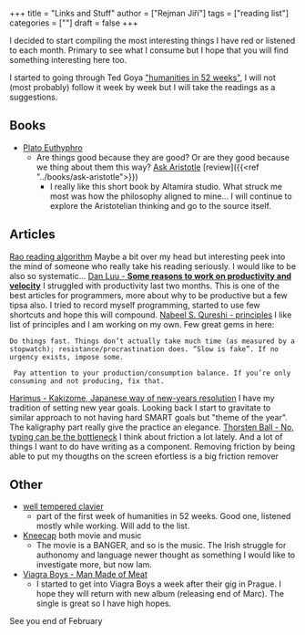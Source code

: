 +++
title = "Links and Stuff"
author = ["Rejman Jiří"]
tags = ["reading list"]
categories = [""]
draft = false
+++

I decided to start compiling the most interesting things I have red or listened to each month. Primary to see what I consume but I hope that you will find something interesting here too.

I started to going through Ted Goya ["humanities in 52 weeks"](https://www.honest-broker.com/p/can-you-really-learn-the-humanities), I will not (most probably) follow it week by week but I will take the readings as a suggestions. 
## Books
- [Plato Euthyphro](https://classics.mit.edu/Plato/euthyfro.html) 
	- Are things good because they are good? Or are they good because we thing about them this way?
 [Ask Aristotle](https://altamira.studio/ask)  [review]({{<ref "../books/ask-aristotle">}}) 
	  - I really like this short book by Altamira studio. What struck me most was how the philosophy aligned to mine... I will continue to explore the Aristotelian thinking and go to the source itself. 
## Articles
 [Rao reading algorithm](https://raohacker.com/rao-reading-algorithm/)  Maybe a bit over my head but interesting peek into the mind of someone who really take his reading seriously. I would like to be also so systematic...
  [Dan Luu - **Some reasons to work on productivity and velocity**](https://danluu.com/productivity-velocity/ ) I struggled with productivity last two months. This is one of the best articles for programmers, more about why to be productive but a few tipsa also. I tried to record myself programming, started to use few shortcuts and hope this will compound. 
 [Nabeel S. Qureshi - principles](https://nabeelqu.substack.com/p/principles)  I like list of principles and I am working on my own. Few great gems in here:
	
```Do things fast. Things don’t actually take much time (as measured by a stopwatch); resistance/procrastination does. “Slow is fake”. If no urgency exists, impose some.```

 ``` Pay attention to your production/consumption balance. If you’re only consuming and not producing, fix that.```

 [Harimus - Kakizome, Japanese way of new-years resolution](https://harimus.github.io//2025/01/02/kakizome.html)  I have my tradition of setting new year goals. Looking back I start to gravitate to similar approach to not having hard SMART goals but "theme of the year". The kaligraphy part really give the practice an elegance.
 [Thorsten Ball - No, typing can be the bottleneck](https://thorstenball.com/blog/2020/09/01/typing-can-be-the-bottleneck/) I think about friction a lot lately. And a lot of things I want to do have writing as a component. Removing friction by being able to put my thougths on the screen efortless is a big friction remover
## Other
- [well tempered clavier](https://open.spotify.com/album/3PWhuYij6e99npMTjTZm2C)
	- part of the first week of humanities in 52 weeks. Good one, listened mostly while working. Will add to the list. 
- [Kneecap](https://www.kneecap.ie/) both movie and music
	- The movie is a BANGER, and so is the music. The Irish struggle for authonomy and language newer thought as something I would like to investigate more, but now Iam. 
- [Viagra Boys - Man Made of Meat](https://open.spotify.com/track/05IdqHMPXSr8dW4rEw5SEZ)
	- I started to get into Viagra Boys a week after their gig in Prague. I hope they will return with new album (releasing end of Marc). The single is great so I have high hopes. 

See you end of February